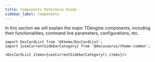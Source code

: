 ```yaml
---
title: Components Reference Guide
sidebar_label: Components
---
```


In this section we will explain the major TDengine components, including their functionalities, command line parameters, configurations, etc.

```mdx-code-block
import DocCardList from '@theme/DocCardList';
import {useCurrentSidebarCategory} from '@docusaurus/theme-common';

<DocCardList items={useCurrentSidebarCategory().items}/>
```